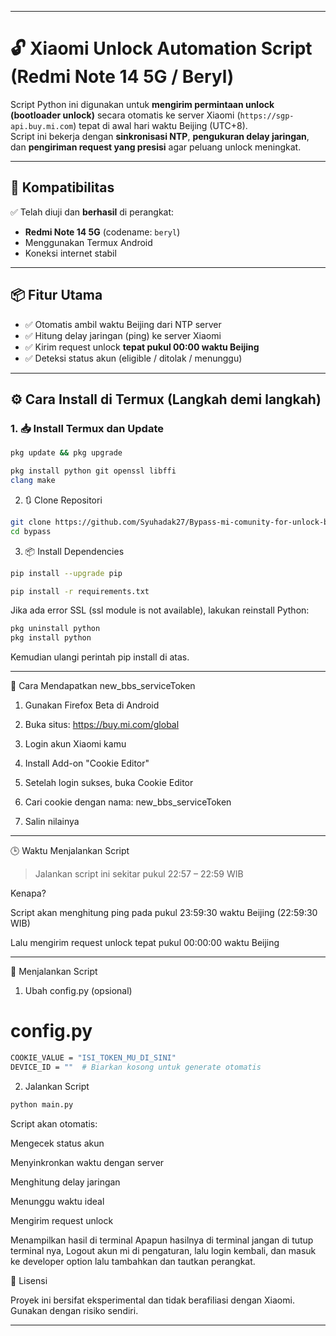 
---

# 🔓 Xiaomi Unlock Automation Script (Redmi Note 14 5G / Beryl)

Script Python ini digunakan untuk **mengirim permintaan unlock (bootloader unlock)** secara otomatis ke server Xiaomi (`https://sgp-api.buy.mi.com`) tepat di awal hari waktu Beijing (UTC+8).  
Script ini bekerja dengan **sinkronisasi NTP**, **pengukuran delay jaringan**, dan **pengiriman request yang presisi** agar peluang unlock meningkat.

---

## 📱 Kompatibilitas
✅ Telah diuji dan **berhasil** di perangkat:
- **Redmi Note 14 5G** (codename: `beryl`)
- Menggunakan Termux Android
- Koneksi internet stabil

---

## 📦 Fitur Utama

- ✅ Otomatis ambil waktu Beijing dari NTP server
- ✅ Hitung delay jaringan (ping) ke server Xiaomi
- ✅ Kirim request unlock **tepat pukul 00:00 waktu Beijing**
- ✅ Deteksi status akun (eligible / ditolak / menunggu)

---

## ⚙️ Cara Install di Termux (Langkah demi langkah)

### 1. 📥 Install Termux dan Update
```bash
pkg update && pkg upgrade
```
```bash
pkg install python git openssl libffi
clang make
```

2. 🔃 Clone Repositori
```bash
git clone https://github.com/Syuhadak27/Bypass-mi-comunity-for-unlock-bootloader-hyperOs.git bypass
cd bypass
```

3. 📦 Install Dependencies
```bash
pip install --upgrade pip
```
```bash
pip install -r requirements.txt
```

Jika ada error SSL (ssl module is not available), lakukan reinstall Python:
```bash
pkg uninstall python
pkg install python
```

Kemudian ulangi perintah pip install di atas.


---

🔐 Cara Mendapatkan new_bbs_serviceToken

1. Gunakan Firefox Beta di Android


2. Buka situs: https://buy.mi.com/global


3. Login akun Xiaomi kamu


4. Install Add-on "Cookie Editor"

5. Setelah login sukses, buka Cookie Editor


6. Cari cookie dengan nama: new_bbs_serviceToken


7. Salin nilainya




---

🕒 Waktu Menjalankan Script

> Jalankan script ini sekitar pukul 22:57 – 22:59 WIB



Kenapa?

Script akan menghitung ping pada pukul 23:59:30 waktu Beijing (22:59:30 WIB)

Lalu mengirim request unlock tepat pukul 00:00:00 waktu Beijing



---

🚀 Menjalankan Script

1. Ubah config.py (opsional)

# config.py
```bash
COOKIE_VALUE = "ISI_TOKEN_MU_DI_SINI"
DEVICE_ID = ""  # Biarkan kosong untuk generate otomatis
```

2. Jalankan Script
```bash
python main.py
```
Script akan otomatis:

Mengecek status akun

Menyinkronkan waktu dengan server

Menghitung delay jaringan

Menunggu waktu ideal

Mengirim request unlock

Menampilkan hasil di terminal
Apapun hasilnya di terminal jangan di tutup terminal nya, 
Logout akun mi di pengaturan, lalu login kembali, dan masuk ke developer option lalu tambahkan dan tautkan perangkat.



📜 Lisensi

Proyek ini bersifat eksperimental dan tidak berafiliasi dengan Xiaomi. Gunakan dengan risiko sendiri.


---


